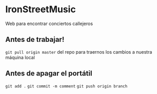 # IronStreetMusic
Web para encontrar conciertos callejeros


## Antes de trabajar!
`git pull origin master` del repo para traernos los cambios a nuestra máquina local

## Antes de apagar el portátil
`git add .`
`git commit -m comment`
`git push origin branch`